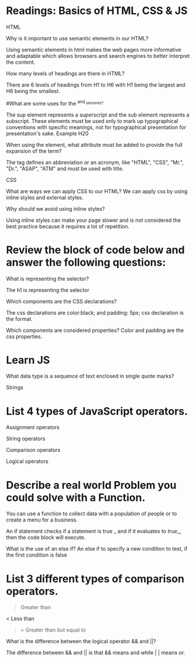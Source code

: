 # Readings: Basics of HTML, CSS & JS
 

HTML

Why is it important to use semantic elements in our HTML?

Using semantic elements in html makes the web pages more informative and adaptable  which allows browsers and search engines to better interpret the content.

 

How many levels of headings are there in HTML?

There are  6 levels of headings from H1 to H6 with H1 being the largest and H6 being the smallest.

 

#What are some uses for the <sup> and <sub> elements? 

The sup element represents a superscript and the sub element represents a subscript. These elements must be used only to mark up typographical conventions with specific meanings, not for typographical presentation for presentation's sake. Example H20

 

When using the <abbr> element, what attribute must be added to provide the full expansion of the term?

The <abbr> tag defines an abbreviation or an acronym, like "HTML", "CSS", "Mr.", "Dr.", "ASAP", "ATM" and must be used with title.

 

CSS

 

What are ways we can apply CSS to our HTML? We can apply css by using inline styles and external styles.

 

Why should we avoid using inline styles?

Using inline styles can make your page slower and is not considered the best practice because it requires a lot of repetition.

 

# Review the block of code below and answer the following questions:

What is representing the selector? 

The h1 is representing the selector 

 

Which components are the CSS declarations?

The css declarations are color:black; and padding: 5px; css declaration is the format.

Which components are considered properties? Color and padding are the css properties.

 

# Learn JS

What data type is a sequence of text enclosed in single quote marks?

Strings

 

# List 4 types of JavaScript operators.

Assignment operators

String operators

Comparison operators

Logical operators

 

# Describe a real world Problem you could solve with a Function.

You can use a function to collect data with a population of people or to create a menu for a business.

 

An if statement checks if a statement is true _ and if it evaluates to _true__, then the code block will execute.

 

What is the use of an else if? An else if to specify a new condition to test, if the first condition is false

 

# List 3 different types of comparison operators.  

> Greater than

< Less than 

>= Greater than but equal to

 

What is the difference between the logical operator && and ||?

The difference between && and  || is that && means and while | | means or.

